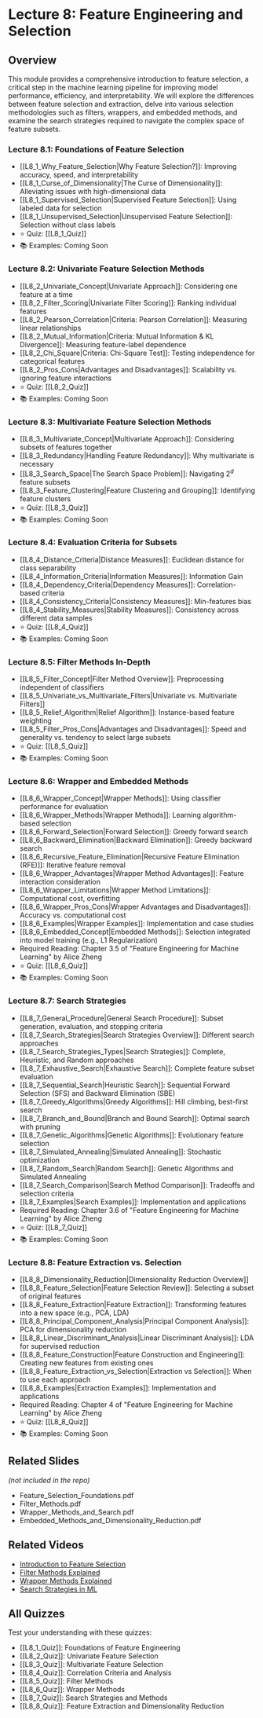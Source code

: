 # Lecture 8: Feature Engineering and Selection

## Overview
This module provides a comprehensive introduction to feature selection, a critical step in the machine learning pipeline for improving model performance, efficiency, and interpretability. We will explore the differences between feature selection and extraction, delve into various selection methodologies such as filters, wrappers, and embedded methods, and examine the search strategies required to navigate the complex space of feature subsets.

### Lecture 8.1: Foundations of Feature Selection
- [[L8_1_Why_Feature_Selection|Why Feature Selection?]]: Improving accuracy, speed, and interpretability
- [[L8_1_Curse_of_Dimensionality|The Curse of Dimensionality]]: Alleviating issues with high-dimensional data
- [[L8_1_Supervised_Selection|Supervised Feature Selection]]: Using labeled data for selection
- [[L8_1_Unsupervised_Selection|Unsupervised Feature Selection]]: Selection without class labels
- ⭐ Quiz: [[L8_1_Quiz]]
- 📚 Examples: Coming Soon

### Lecture 8.2: Univariate Feature Selection Methods
- [[L8_2_Univariate_Concept|Univariate Approach]]: Considering one feature at a time
- [[L8_2_Filter_Scoring|Univariate Filter Scoring]]: Ranking individual features
- [[L8_2_Pearson_Correlation|Criteria: Pearson Correlation]]: Measuring linear relationships
- [[L8_2_Mutual_Information|Criteria: Mutual Information & KL Divergence]]: Measuring feature-label dependence
- [[L8_2_Chi_Square|Criteria: Chi-Square Test]]: Testing independence for categorical features
- [[L8_2_Pros_Cons|Advantages and Disadvantages]]: Scalability vs. ignoring feature interactions
- ⭐ Quiz: [[L8_2_Quiz]]
- 📚 Examples: Coming Soon

### Lecture 8.3: Multivariate Feature Selection Methods
- [[L8_3_Multivariate_Concept|Multivariate Approach]]: Considering subsets of features together
- [[L8_3_Redundancy|Handling Feature Redundancy]]: Why multivariate is necessary
- [[L8_3_Search_Space|The Search Space Problem]]: Navigating $2^d$ feature subsets
- [[L8_3_Feature_Clustering|Feature Clustering and Grouping]]: Identifying feature clusters
- ⭐ Quiz: [[L8_3_Quiz]]
- 📚 Examples: Coming Soon

### Lecture 8.4: Evaluation Criteria for Subsets
- [[L8_4_Distance_Criteria|Distance Measures]]: Euclidean distance for class separability
- [[L8_4_Information_Criteria|Information Measures]]: Information Gain
- [[L8_4_Dependency_Criteria|Dependency Measures]]: Correlation-based criteria
- [[L8_4_Consistency_Criteria|Consistency Measures]]: Min-features bias
- [[L8_4_Stability_Measures|Stability Measures]]: Consistency across different data samples
- ⭐ Quiz: [[L8_4_Quiz]]
- 📚 Examples: Coming Soon

### Lecture 8.5: Filter Methods In-Depth
- [[L8_5_Filter_Concept|Filter Method Overview]]: Preprocessing independent of classifiers
- [[L8_5_Univariate_vs_Multivariate_Filters|Univariate vs. Multivariate Filters]]
- [[L8_5_Relief_Algorithm|Relief Algorithm]]: Instance-based feature weighting
- [[L8_5_Filter_Pros_Cons|Advantages and Disadvantages]]: Speed and generality vs. tendency to select large subsets
- ⭐ Quiz: [[L8_5_Quiz]]
- 📚 Examples: Coming Soon

### Lecture 8.6: Wrapper and Embedded Methods
- [[L8_6_Wrapper_Concept|Wrapper Methods]]: Using classifier performance for evaluation
- [[L8_6_Wrapper_Methods|Wrapper Methods]]: Learning algorithm-based selection
- [[L8_6_Forward_Selection|Forward Selection]]: Greedy forward search
- [[L8_6_Backward_Elimination|Backward Elimination]]: Greedy backward search
- [[L8_6_Recursive_Feature_Elimination|Recursive Feature Elimination (RFE)]]: Iterative feature removal
- [[L8_6_Wrapper_Advantages|Wrapper Method Advantages]]: Feature interaction consideration
- [[L8_6_Wrapper_Limitations|Wrapper Method Limitations]]: Computational cost, overfitting
- [[L8_6_Wrapper_Pros_Cons|Wrapper Advantages and Disadvantages]]: Accuracy vs. computational cost
- [[L8_6_Examples|Wrapper Examples]]: Implementation and case studies
- [[L8_6_Embedded_Concept|Embedded Methods]]: Selection integrated into model training (e.g., L1 Regularization)
- Required Reading: Chapter 3.5 of "Feature Engineering for Machine Learning" by Alice Zheng
- ⭐ Quiz: [[L8_6_Quiz]]
- 📚 Examples: Coming Soon

### Lecture 8.7: Search Strategies
- [[L8_7_General_Procedure|General Search Procedure]]: Subset generation, evaluation, and stopping criteria
- [[L8_7_Search_Strategies|Search Strategies Overview]]: Different search approaches
- [[L8_7_Search_Strategies_Types|Search Strategies]]: Complete, Heuristic, and Random approaches
- [[L8_7_Exhaustive_Search|Exhaustive Search]]: Complete feature subset evaluation
- [[L8_7_Sequential_Search|Heuristic Search]]: Sequential Forward Selection (SFS) and Backward Elimination (SBE)
- [[L8_7_Greedy_Algorithms|Greedy Algorithms]]: Hill climbing, best-first search
- [[L8_7_Branch_and_Bound|Branch and Bound Search]]: Optimal search with pruning
- [[L8_7_Genetic_Algorithms|Genetic Algorithms]]: Evolutionary feature selection
- [[L8_7_Simulated_Annealing|Simulated Annealing]]: Stochastic optimization
- [[L8_7_Random_Search|Random Search]]: Genetic Algorithms and Simulated Annealing
- [[L8_7_Search_Comparison|Search Method Comparison]]: Tradeoffs and selection criteria
- [[L8_7_Examples|Search Examples]]: Implementation and applications
- Required Reading: Chapter 3.6 of "Feature Engineering for Machine Learning" by Alice Zheng
- ⭐ Quiz: [[L8_7_Quiz]]
- 📚 Examples: Coming Soon

### Lecture 8.8: Feature Extraction vs. Selection
- [[L8_8_Dimensionality_Reduction|Dimensionality Reduction Overview]]
- [[L8_8_Feature_Selection|Feature Selection Review]]: Selecting a subset of original features
- [[L8_8_Feature_Extraction|Feature Extraction]]: Transforming features into a new space (e.g., PCA, LDA)
- [[L8_8_Principal_Component_Analysis|Principal Component Analysis]]: PCA for dimensionality reduction
- [[L8_8_Linear_Discriminant_Analysis|Linear Discriminant Analysis]]: LDA for supervised reduction
- [[L8_8_Feature_Construction|Feature Construction and Engineering]]: Creating new features from existing ones
- [[L8_8_Feature_Extraction_vs_Selection|Extraction vs Selection]]: When to use each approach
- [[L8_8_Examples|Extraction Examples]]: Implementation and applications
- Required Reading: Chapter 4 of "Feature Engineering for Machine Learning" by Alice Zheng
- ⭐ Quiz: [[L8_8_Quiz]]
- 📚 Examples: Coming Soon

## Related Slides
*(not included in the repo)*
- Feature_Selection_Foundations.pdf
- Filter_Methods.pdf
- Wrapper_Methods_and_Search.pdf
- Embedded_Methods_and_Dimensionality_Reduction.pdf

## Related Videos
- [Introduction to Feature Selection](https://www.youtube.com/watch?v=YaKMeAlHgqQ)
- [Filter Methods Explained](https://www.youtube.com/watch?v=YaKMeAlHgqQ)
- [Wrapper Methods Explained](https://www.youtube.com/watch?v=YaKMeAlHgqQ)
- [Search Strategies in ML](https://www.youtube.com/watch?v=YaKMeAlHgqQ)

## All Quizzes
Test your understanding with these quizzes:
- [[L8_1_Quiz]]: Foundations of Feature Engineering
- [[L8_2_Quiz]]: Univariate Feature Selection
- [[L8_3_Quiz]]: Multivariate Feature Selection
- [[L8_4_Quiz]]: Correlation Criteria and Analysis
- [[L8_5_Quiz]]: Filter Methods
- [[L8_6_Quiz]]: Wrapper Methods
- [[L8_7_Quiz]]: Search Strategies and Methods
- [[L8_8_Quiz]]: Feature Extraction and Dimensionality Reduction